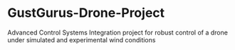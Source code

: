 # GustGurus-Drone-Project
Advanced Control Systems Integration project for robust control of a drone under simulated and experimental wind conditions
